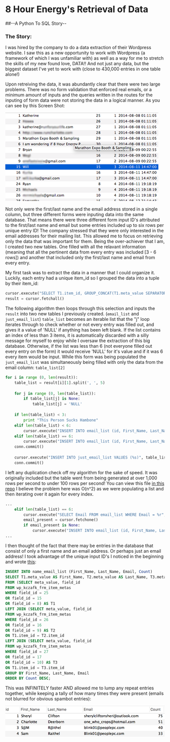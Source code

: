 # 8 Hour Energy's Retrieval of Data
##--A Python To SQL Story--

### The Story:

I was hired by the company to do a data extraction of their Wordpress website.  I saw this as a new opportunity to work with Wordpress (a framework of which I was unfamiliar with) as well as a way for me to stretch the skills of my new found love, DATA!!  And not just any data, but the biggest dataset I've yet to work with (close to 430,000 entries in one table alone!)

Upon retreiving the data, it was abundantly clear that there were two large problems.  There was no form validation that enforced real emails, or a minimum amount of inputs and the queries written in the routes for the inputing of form data were not storing the data in a logical manner.  As you can see by this Screen Shot:

![DB Screen Shot](img/SH1.png "DB Screen Shot") 

Not only were the first/last name and the email address stored in a single column, but three different forms were inputing data into the same database.  That means there were three different form input ID's attributed to the first/last name and email but some entries included up to six rows per unique entry ID!  The company stressed that they were only interested in the email addresses for their mailing list.  This allowed me to focus on retrieving only the data that was important for them.  Being the over-achiever that I am, I created two new tables.  One filled with all the relavant information (meaning that all the pertinent data from every entry was included [3 - 6 rows]) and another that included only the first/last name and email from every entry. 

My first task was to extract the data in a manner that I could organize it.  Luckily, each entry had a unique item_id so I grouped the data into a tuple by their item_id:

```Python
cursor.execute("SELECT T1.item_id, GROUP_CONCAT(T1.meta_value SEPARATOR ', ') AS Result FROM wp_kczafk_frm_item_metas T1 GROUP BY T1.item_id")
result = cursor.fetchall()
```

The following algorithm then loops through this selection and inputs the `result` into two new tables I previously created. (`email_list` and `just_email_list`)  `table_list` becomes an iterable list that the "j" loop iterates through to check whether or not every entry was filled out, and gives it a value of 'NULL' if anything has been left blank.  If the list contains an index of less than 3 items, it is automatically discarded with a silly message for myself to enjoy while I oversaw the extraction of this big database.  Otherwise, if the list was less than 6 (not everyone filled out every entry on the form) it would receive 'NULL' for it's value and if it was 6 every item would be input.  While this form was being populated the `just_email_list` was simultaneously being filled with only the data from the email column: `table_list[2]`

```Python
for i in range (0, len(result)):
    table_list = result[i][1].split(', ', 5)

    for j in range (0, len(table_list)):
        if table_list[j] is None:
            table_list[j] = 'NULL'

    if len(table_list) < 3:
        print "This Person Sucks Hambone"
    elif len(table_list) < 6:
        cursor.execute("INSERT INTO email_list (id, First_Name, Last_Name, Email, Website, Title, Message) VALUES (%r, %r, %r, %r, %r, %r, %r)", (result[i][0], table_list[0], table_list[1], table_list[2], 'NULL', 'NULL', 'NULL'))
    elif len(table_list) == 6:
        cursor.execute("INSERT INTO email_list (id, First_Name, Last_Name, Email, Website, Title, Message) VALUES (%r, %r, %r, %r, %r, %r, %r)", (result[i][0], table_list[0], table_list[1], table_list[2], table_list[3], table_list[4], table_list[5]))
    conn.commit()

    cursor.execute("INSERT INTO just_email_list VALUES (%s)", table_list[2])
    conn.commit()
```

I left any duplication check off my algorithm for the sake of speed.  It was originally included but the table went from being generated at over 1,000 rows per second to under 100 rows per second!  You can view this file [in this repo](../master/8hour2.py) I believe the problem here was O(n^2) as we were populating a list and then iterating over it again for every index.  

```Python
...
    elif len(table_list) == 6:
        cursor.execute("SELECT Email FROM email_list WHERE Email = %r", table_list[2])
        email_present = cursor.fetchone()
        if email_present is None:
            cursor.execute("INSERT INTO email_list (id, First_Name, Last_Name, Email, Website, Title, Message) VALUES (%r, %r, %r, %r, %r, %r, %r)", (result[i][0], table_list[0], table_list[1], table_list[2], table_list[3], table_list[4], table_list[5]))
...
```

I then thought of the fact that there may be entries in the database that consist of only a first name and an email address.  Or perhaps just an email address!  I took advantage of the unique input ID's I noticed in the beginning and wrote [this](../master/finalQuery.sql):

```SQL
INSERT INTO name_email_list (First_Name, Last_Name, Email, Count)
SELECT T1.meta_value AS First_Name, T2.meta_value AS Last_Name, T3.meta_value AS Email, COUNT(1) AS Count 
FROM (SELECT meta_value, field_id 
FROM wp_kczafk_frm_item_metas 
WHERE field_id = 25 
OR field_id = 15 
OR field_id = 8) AS T1
LEFT JOIN (SELECT meta_value, field_id 
FROM wp_kczafk_frm_item_metas 
WHERE field_id = 26 
OR field_id = 16 
OR field_id = 9) AS T2
ON T1.item_id = T2.item_id 
LEFT JOIN (SELECT meta_value, field_id 
FROM wp_kczafk_frm_item_metas 
WHERE field_id = 27 
OR field_id = 17 
OR field_id = 10) AS T3
ON T1.item_id = T3.item_id
GROUP BY First_Name, Last_Name, Email
ORDER BY Count DESC;
```
This was INFINITELY faster AND allowed me to lump any repeat entries together, while keeping a tally of how many times they were present (emails not blurred for obvious spambot entries):

![DB2 Screen Shot](img/SH2.png "DB2 Screen Shot") 
